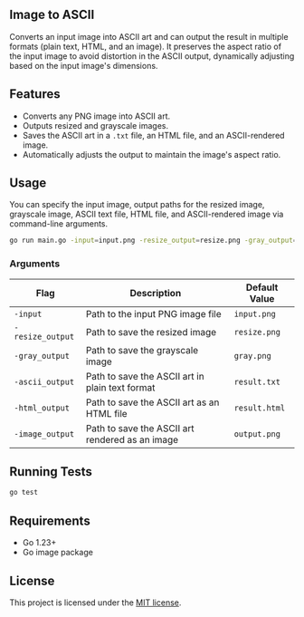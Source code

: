 ## Image to ASCII

Converts an input image into ASCII art and can output the result in multiple formats (plain text, HTML, and an image). It preserves the aspect ratio of the input image to avoid distortion in the ASCII output, dynamically adjusting based on the input image's dimensions.

## Features

- Converts any PNG image into ASCII art.
- Outputs resized and grayscale images.
- Saves the ASCII art in a `.txt` file, an HTML file, and an ASCII-rendered image.
- Automatically adjusts the output to maintain the image's aspect ratio.

## Usage

You can specify the input image, output paths for the resized image, grayscale image, ASCII text file, HTML file, and ASCII-rendered image via command-line arguments.

```bash
go run main.go -input=input.png -resize_output=resize.png -gray_output=gray.png -ascii_output=result.txt -html_output=result.html -image_output=output.png
```

### Arguments

| Flag             | Description                                     | Default Value   |
|------------------|-------------------------------------------------|-----------------|
| `-input`         | Path to the input PNG image file                | `input.png`     |
| `-resize_output` | Path to save the resized image                  | `resize.png`    |
| `-gray_output`   | Path to save the grayscale image                | `gray.png`      |
| `-ascii_output`  | Path to save the ASCII art in plain text format | `result.txt`    |
| `-html_output`   | Path to save the ASCII art as an HTML file      | `result.html`   |
| `-image_output`  | Path to save the ASCII art rendered as an image | `output.png`    |

## Running Tests

```bash
go test
```

## Requirements

- Go 1.23+
- Go image package

## License

This project is licensed under the [MIT license](LICENSE.md).
